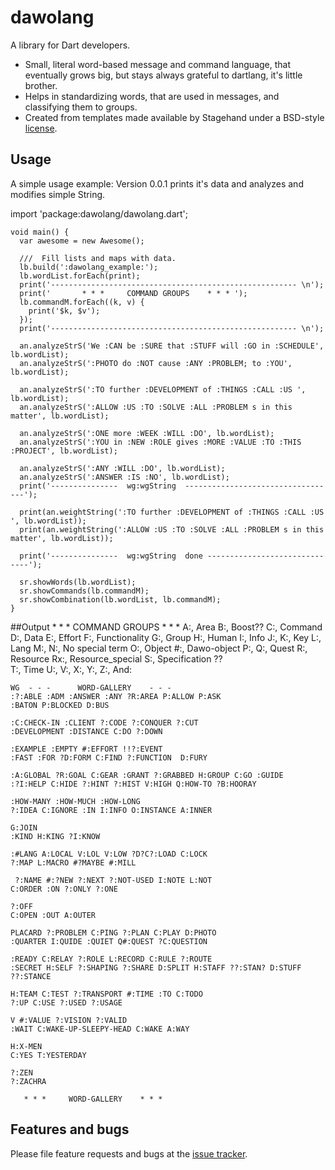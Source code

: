 # dawolang

A library for Dart developers.
* Small, literal word-based message and command language, that eventually grows big, but stays always grateful to dartlang, it's little brother.
* Helps in standardizing words, that are used in messages, and classifying them to groups.
* Created from templates made available by Stagehand under a BSD-style
[license](https://github.com/dart-lang/stagehand/blob/master/LICENSE).

## Usage

A simple usage example:
Version 0.0.1 prints it's data and analyzes and modifies simple String.

import 'package:dawolang/dawolang.dart';

    void main() {
      var awesome = new Awesome();

      ///  Fill lists and maps with data.
      lb.build(':dawolang_example:');
      lb.wordList.forEach(print);
      print('------------------------------------------------------- \n');
      print('       * * *     COMMAND GROUPS    * * * ');
      lb.commandM.forEach((k, v) {
        print('$k, $v');
      });
      print('------------------------------------------------------- \n');

      an.analyzeStrS('We :CAN be :SURE that :STUFF will :GO in :SCHEDULE', lb.wordList);
      an.analyzeStrS(':PHOTO do :NOT cause :ANY :PROBLEM; to :YOU', lb.wordList);

      an.analyzeStrS(':TO further :DEVELOPMENT of :THINGS :CALL :US ', lb.wordList);
      an.analyzeStrS(':ALLOW :US :TO :SOLVE :ALL :PROBLEM s in this matter', lb.wordList);

      an.analyzeStrS(':ONE more :WEEK :WILL :DO', lb.wordList);
      an.analyzeStrS(':YOU in :NEW :ROLE gives :MORE :VALUE :TO :THIS :PROJECT', lb.wordList);

      an.analyzeStrS(':ANY :WILL :DO', lb.wordList);
      an.analyzeStrS(':ANSWER :IS :NO', lb.wordList);
      print('---------------  wg:wgString  ----------------------------------');

      print(an.weightString(':TO further :DEVELOPMENT of :THINGS :CALL :US ', lb.wordList));
      print(an.weightString(':ALLOW :US :TO :SOLVE :ALL :PROBLEM s in this matter', lb.wordList));

      print('---------------  wg:wgString  done ------------------------------');

      sr.showWords(lb.wordList);
      sr.showCommands(lb.commandM);
      sr.showCombination(lb.wordList, lb.commandM);
    }
##Output 
       * * *     COMMAND GROUPS    * * * 
    A:, Area
    B:, Boost??
    C:, Command
    D:, Data
    E:, Effort
    F:, Functionality
    G:, Group
    H:, Human
    I:, Info
    J:, 
    K:, Key
    L:, Lang
    M:, 
    N:, No special term
    O:, Object
    #:, Dawo-object
    P:, 
    Q:, Quest
    R:, Resource
    Rx:, Resource_special
    S:, Specification ??  
    T:, Time
    U:, 
    V:, 
    X:, 
    Y:, 
    Z:, 
And:
    
    WG  - - -      WORD-GALLERY    - - -  
    :?:ABLE :ADM :ANSWER :ANY ?R:AREA P:ALLOW P:ASK
    :BATON P:BLOCKED D:BUS
    
    :C:CHECK-IN :CLIENT ?:CODE ?:CONQUER ?:CUT
    :DEVELOPMENT :DISTANCE C:DO ?:DOWN
     
    :EXAMPLE :EMPTY #:EFFORT !!?:EVENT
    :FAST :FOR ?D:FORM C:FIND ?:FUNCTION  D:FURY
     
    :A:GLOBAL ?R:GOAL C:GEAR :GRANT ?:GRABBED H:GROUP C:GO :GUIDE
    :?I:HELP C:HIDE ?:HINT ?:HIST V:HIGH Q:HOW-TO ?B:HOORAY 
 
    :HOW-MANY :HOW-MUCH :HOW-LONG
    ?:IDEA C:IGNORE :IN I:INFO O:INSTANCE A:INNER
 
    G:JOIN
    :KIND H:KING ?I:KNOW
 
    :#LANG A:LOCAL V:LOL V:LOW ?D?C?:LOAD C:LOCK
    ?:MAP L:MACRO #?MAYBE #:MILL
 
     ?:NAME #:?NEW ?:NEXT ?:NOT-USED I:NOTE L:NOT
    C:ORDER :ON ?:ONLY ?:ONE
 
    ?:OFF
    C:OPEN :OUT A:OUTER
 
    PLACARD ?:PROBLEM C:PING ?:PLAN C:PLAY D:PHOTO
    :QUARTER I:QUIDE :QUIET Q#:QUEST ?C:QUESTION
 
    :READY C:RELAY ?:ROLE L:RECORD C:RULE ?:ROUTE 
    :SECRET H:SELF ?:SHAPING ?:SHARE D:SPLIT H:STAFF ??:STAN? D:STUFF ??:STANCE
 
    H:TEAM C:TEST ?:TRANSPORT #:TIME :TO C:TODO 
    ?:UP C:USE ?:USED ?:USAGE
 
    V #:VALUE ?:VISION ?:VALID
    :WAIT C:WAKE-UP-SLEEPY-HEAD C:WAKE A:WAY
 
    H:X-MEN
    C:YES T:YESTERDAY
 
    ?:ZEN
    ?:ZACHRA
 
       * * *     WORD-GALLERY    * * * 



## Features and bugs

Please file feature requests and bugs at the [issue tracker][tracker].

[tracker]: http://example.com/issues/replaceme
